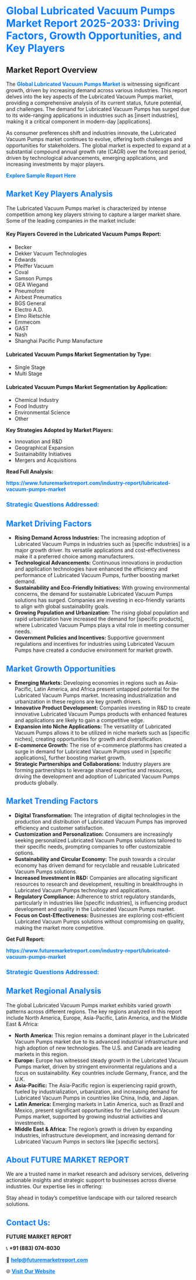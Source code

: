 <h1 style="color: #007BFF;">Global Lubricated Vacuum Pumps Market Report 2025-2033: Driving Factors, Growth Opportunities, and Key Players</h1>

<section id="overview">
<h2>Market Report Overview</h2>
<p>The <a href="https://www.futuremarketreport.com/industry-report/lubricated-vacuum-pumps-market" style="color: #007BFF; text-decoration: none;"><strong>Global Lubricated Vacuum Pumps Market</strong></a> is witnessing significant growth, driven by increasing demand across various industries. This report delves into the key aspects of the Lubricated Vacuum Pumps market, providing a comprehensive analysis of its current status, future potential, and challenges. The demand for Lubricated Vacuum Pumps has surged due to its wide-ranging applications in industries such as [insert industries], making it a critical component in modern-day [applications].</p>
<p>As consumer preferences shift and industries innovate, the Lubricated Vacuum Pumps market continues to evolve, offering both challenges and opportunities for stakeholders. The global market is expected to expand at a substantial compound annual growth rate (CAGR) over the forecast period, driven by technological advancements, emerging applications, and increasing investments by major players.</p>
</section>

<section id="overview">
<p><a href="https://www.futuremarketreport.com/request-sample/reportId=92825" style="color: #007BFF; text-decoration: none;"><strong>Explore Sample Report Here</strong></a></p>
</section>

<section id="key-players">
<h2 style="color: #007BFF;">Market Key Players Analysis</h2>
<p>The Lubricated Vacuum Pumps market is characterized by intense competition among key players striving to capture a larger market share. Some of the leading companies in the market include:</p>
<h4>Key Players Covered in the Lubricated Vacuum Pumps Report:</h4>
<ul><li>Becker</li><li>Dekker Vacuum Technologies</li><li>Edwards</li><li>Pfeiffer Vacuum</li><li>Coval</li><li>Samson Pumps</li><li>GEA Wiegand</li><li>Pneumofore</li><li>Airbest Pneumatics</li><li>BGS General</li><li>Electro A.D.</li><li>Elmo Rietschle</li><li>Emmecom</li><li>GAST</li><li>Nash</li><li>Shanghai Pacific Pump Manufacture</li></ul>
<h4>Lubricated Vacuum Pumps Market Segmentation by Type:</h4>
<ul><li>Single Stage</li><li>Multi Stage</li></ul>

<h4>Lubricated Vacuum Pumps Market Segmentation by Application:</h4>
<ul><li>Chemical Industry</li><li>Food Industry</li><li>Environmental Science</li><li>Other</li></ul>
<p><strong>Key Strategies Adopted by Market Players:</strong></p>
<ul>
<li>Innovation and R&D</li>
<li>Geographical Expansion</li>
<li>Sustainability Initiatives</li>
<li>Mergers and Acquisitions</li>
</ul>
</section>

<section>
<p><strong>Read Full Analysis: </strong></p><a href="https://www.futuremarketreport.com/industry-report/lubricated-vacuum-pumps-market" style="color: #007BFF; text-decoration: none;"><strong>https://www.futuremarketreport.com/industry-report/lubricated-vacuum-pumps-market</strong></a>
<h3 style="color: #007BFF;">Strategic Questions Addressed:</h3>
</section>

<section id="driving-factors">
<h2 style="color: #007BFF;">Market Driving Factors</h2>
<ul>
<li><strong>Rising Demand Across Industries:</strong> The increasing adoption of Lubricated Vacuum Pumps in industries such as [specific industries] is a major growth driver. Its versatile applications and cost-effectiveness make it a preferred choice among manufacturers.</li>
<li><strong>Technological Advancements:</strong> Continuous innovations in production and application technologies have enhanced the efficiency and performance of Lubricated Vacuum Pumps, further boosting market demand.</li>
<li><strong>Sustainability and Eco-Friendly Initiatives:</strong> With growing environmental concerns, the demand for sustainable Lubricated Vacuum Pumps solutions has surged. Companies are investing in eco-friendly variants to align with global sustainability goals.</li>
<li><strong>Growing Population and Urbanization:</strong> The rising global population and rapid urbanization have increased the demand for [specific products], where Lubricated Vacuum Pumps plays a vital role in meeting consumer needs.</li>
<li><strong>Government Policies and Incentives:</strong> Supportive government regulations and incentives for industries using Lubricated Vacuum Pumps have created a conducive environment for market growth.</li>
</ul>
</section>

<section id="growth-opportunities">
<h2 style="color: #007BFF;">Market Growth Opportunities</h2>
<ul>
<li><strong>Emerging Markets:</strong> Developing economies in regions such as Asia-Pacific, Latin America, and Africa present untapped potential for the Lubricated Vacuum Pumps market. Increasing industrialization and urbanization in these regions are key growth drivers.</li>
<li><strong>Innovative Product Development:</strong> Companies investing in R&D to create innovative Lubricated Vacuum Pumps products with enhanced features and applications are likely to gain a competitive edge.</li>
<li><strong>Expansion into Niche Applications:</strong> The versatility of Lubricated Vacuum Pumps allows it to be utilized in niche markets such as [specific niches], creating opportunities for growth and diversification.</li>
<li><strong>E-commerce Growth:</strong> The rise of e-commerce platforms has created a surge in demand for Lubricated Vacuum Pumps used in [specific applications], further boosting market growth.</li>
<li><strong>Strategic Partnerships and Collaborations:</strong> Industry players are forming partnerships to leverage shared expertise and resources, driving the development and adoption of Lubricated Vacuum Pumps products globally.</li>
</ul>
</section>

<section id="trending-factors">
<h2 style="color: #007BFF;">Market Trending Factors</h2>
<ul>
<li><strong>Digital Transformation:</strong> The integration of digital technologies in the production and distribution of Lubricated Vacuum Pumps has improved efficiency and customer satisfaction.</li>
<li><strong>Customization and Personalization:</strong> Consumers are increasingly seeking personalized Lubricated Vacuum Pumps solutions tailored to their specific needs, prompting companies to offer customizable options.</li>
<li><strong>Sustainability and Circular Economy:</strong> The push towards a circular economy has driven demand for recyclable and reusable Lubricated Vacuum Pumps solutions.</li>
<li><strong>Increased Investment in R&D:</strong> Companies are allocating significant resources to research and development, resulting in breakthroughs in Lubricated Vacuum Pumps technology and applications.</li>
<li><strong>Regulatory Compliance:</strong> Adherence to strict regulatory standards, particularly in industries like [specific industries], is influencing product development and quality in the Lubricated Vacuum Pumps market.</li>
<li><strong>Focus on Cost-Effectiveness:</strong> Businesses are exploring cost-efficient Lubricated Vacuum Pumps solutions without compromising on quality, making the market more competitive.</li>
</ul>
</section>

<section>
<p><strong>Get Full Report: </strong></p><a href="https://www.futuremarketreport.com/industry-report/lubricated-vacuum-pumps-market" style="color: #007BFF; text-decoration: none;"><strong>https://www.futuremarketreport.com/industry-report/lubricated-vacuum-pumps-market</strong></a>
<h3 style="color: #007BFF;">Strategic Questions Addressed:</h3>
</section>


<section id="regional-analysis">
<h2 style="color: #007BFF;">Market Regional Analysis</h2>
<p>The global Lubricated Vacuum Pumps market exhibits varied growth patterns across different regions. The key regions analyzed in this report include North America, Europe, Asia-Pacific, Latin America, and the Middle East & Africa:</p>
<ul>
<li><strong>North America:</strong> This region remains a dominant player in the Lubricated Vacuum Pumps market due to its advanced industrial infrastructure and high adoption of new technologies. The U.S. and Canada are leading markets in this region.</li>
<li><strong>Europe:</strong> Europe has witnessed steady growth in the Lubricated Vacuum Pumps market, driven by stringent environmental regulations and a focus on sustainability. Key countries include Germany, France, and the U.K.</li>
<li><strong>Asia-Pacific:</strong> The Asia-Pacific region is experiencing rapid growth, fueled by industrialization, urbanization, and increasing demand for Lubricated Vacuum Pumps in countries like China, India, and Japan.</li>
<li><strong>Latin America:</strong> Emerging markets in Latin America, such as Brazil and Mexico, present significant opportunities for the Lubricated Vacuum Pumps market, supported by growing industrial activities and investments.</li>
<li><strong>Middle East & Africa:</strong> The region’s growth is driven by expanding industries, infrastructure development, and increasing demand for Lubricated Vacuum Pumps in sectors like [specific sectors].</li>
</ul>
</section>

<footer>
<h2 style="color: #007BFF;">About FUTURE MARKET REPORT</h2>
<p>We are a trusted name in market research and advisory services, delivering actionable insights and strategic support to businesses across diverse industries. Our expertise lies in offering:</p>

<p>Stay ahead in today’s competitive landscape with our tailored research solutions.</p>

<h2 style="color: #007BFF;">Contact Us:</h2>
<p><strong>FUTURE MARKET REPORT</strong></p>
<p>📞 <strong>+91 (883) 074-8030</strong></p>
<p>📧 <strong><a href="mailto:help@futuremarketreport.com" style="color: #007BFF;">help@futuremarketreport.com</a></strong></p>
<p>🌐 <strong><a href="https://www.futuremarketreport.com/" style="color: #007BFF;">Visit Our Website</a></strong></p>
</footer>